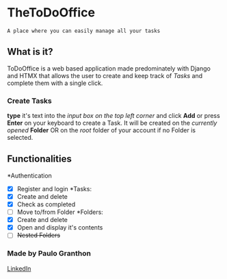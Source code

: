 # TheToDoOffice

    A place where you can easily manage all your tasks

## What is it?
ToDoOffice is a web based application made predominately with Django and HTMX that allows the user to create and keep track of *Tasks* and complete them with a single click.

### Create Tasks
**type** it's text into the *input box on the top left corner* and click **Add** or press **Enter** on your keyboard to create a Task. It will be created on the *currently opened* **Folder** OR on the *root* folder of your account if no Folder is selected.

## Functionalities
*Authentication
- [x] Register and login
*Tasks:
- [x] Create and delete
- [x] Check as completed
- [ ] Move to/from Folder
*Folders:
- [x] Create and delete
- [x] Open and display it's contents
- [ ] ~~Nested Folders~~

### Made by Paulo Granthon
[LinkedIn](https://www.linkedin.com/in/paulo-granthon/)
